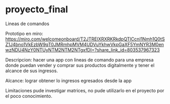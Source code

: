 # proyecto_final
Lineas de comandos 

Prototipo en miro:
https://miro.com/welcomeonboard/T2JTRElXRXRKRkdpQTlCcnI1Nmh1Q0tSZ1J4bno1VkEzbW9qT0JMRmhpMVM4UDVuYkhwVkpGaXF5YmNYR3M0enwzNDU4NzY0NTUyNTM2NTM2NTgxfDI=?share_link_id=803537967323


Descripcion: 
hacer una app con lineas de comando para una empresa donde puedan vender y comprar sus productos digitalmente y tener el alcance de sus ingresos.

Alcance:
lograr obtener lo ingresos egresados desde la app   

Limitaciones
pude investigar matrices, no pude utilizarlo en el proyecto por el poco conocimiento. 
